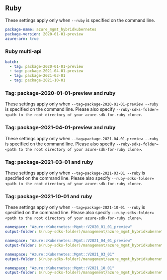 
## Ruby

These settings apply only when `--ruby` is specified on the command line.

```yaml
package-name: azure_mgmt_hybridkubernetes
package-version: 2020-01-01-preview
azure-arm: true
```

### Ruby multi-api

``` yaml $(ruby) && $(multiapi)
batch:
  - tag: package-2020-01-01-preview
  - tag: package-2021-04-01-preview
  - tag: package-2021-03-01
  - tag: package-2021-10-01
```

### Tag: package-2020-01-01-preview and ruby

These settings apply only when `--tag=package-2020-01-01-preview --ruby` is specified on the command line.
Please also specify `--ruby-sdks-folder=<path to the root directory of your azure-sdk-for-ruby clone>`.

### Tag: package-2021-04-01-preview and ruby

These settings apply only when `--tag=package-2021-04-01-preview --ruby` is specified on the command line.
Please also specify `--ruby-sdks-folder=<path to the root directory of your azure-sdk-for-ruby clone>`.

### Tag: package-2021-03-01 and ruby

These settings apply only when `--tag=package-2021-03-01 --ruby` is specified on the command line.
Please also specify `--ruby-sdks-folder=<path to the root directory of your azure-sdk-for-ruby clone>`.

### Tag: package-2021-10-01 and ruby

These settings apply only when `--tag=package-2021-10-01 --ruby` is specified on the command line.
Please also specify `--ruby-sdks-folder=<path to the root directory of your azure-sdk-for-ruby clone>`.

```yaml $(tag) == 'package-2020-01-01-preview' && $(ruby)
namespace: "Azure::Kubernetes::Mgmt::V2020_01_01_preview"
output-folder: $(ruby-sdks-folder)/management/azure_mgmt_hybridkubernetes/lib
```
```yaml $(tag) == 'package-2021-04-01-preview' && $(ruby)
namespace: "Azure::Kubernetes::Mgmt::V2021_04_01_preview"
output-folder: $(ruby-sdks-folder)/management/azure_mgmt_hybridkubernetes/lib
```
```yaml $(tag) == 'package-2021-03-01' && $(ruby)
namespace: "Azure::Kubernetes::Mgmt::V2021_03_01"
output-folder: $(ruby-sdks-folder)/management/azure_mgmt_hybridkubernetes/lib
```
```yaml $(tag) == 'package-2021-10-01' && $(ruby)
namespace: "Azure::Kubernetes::Mgmt::V2021_10_01"
output-folder: $(ruby-sdks-folder)/management/azure_mgmt_hybridkubernetes/lib
```